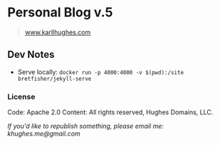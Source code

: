 # Personal Blog v.5

> www.karllhughes.com

## Dev Notes

- Serve locally: `docker run -p 4000:4000 -v $(pwd):/site bretfisher/jekyll-serve`

### License

Code: Apache 2.0
Content: All rights reserved, Hughes Domains, LLC.

_If you'd like to republish something, please email me: khughes.me@gmail.com_


